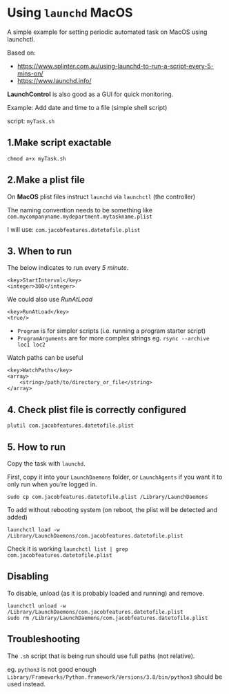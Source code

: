 # Using `launchd` MacOS
A simple example for setting periodic automated task on MacOS using launchctl.

Based on: 
* https://www.splinter.com.au/using-launchd-to-run-a-script-every-5-mins-on/
* https://www.launchd.info/

**LaunchControl** is also good as a GUI for quick monitoring.

Example: Add date and time to a file (simple shell script)

script: `myTask.sh`

## 1.Make script exactable
`chmod a+x myTask.sh`

## 2.Make a plist file
On **MacOS** plist files instruct `launchd` via `launchctl` (the controller)

The naming convention needs to be something like `com.mycompanyname.mydepartment.mytaskname.plist`

I will use: `com.jacobfeatures.datetofile.plist`

## 3. When to run
The below indicates to run every *5 minute*. 

```
<key>StartInterval</key>
<integer>300</integer>
```
We could also use *RunAtLoad*

```
<key>RunAtLoad</key>
<true/>
```

* `Program` is for simpler scripts (i.e. running a program starter script)
* `ProgramArguments` are for more complex strings eg. `rsync --archive loc1 loc2`

Watch paths can be useful
```
<key>WatchPaths</key>
<array>
	<string>/path/to/directory_or_file</string>
</array>
```

## 4. Check plist file is correctly configured
```
plutil com.jacobfeatures.datetofile.plist
```
## 5. How to run
Copy the task with `launchd`. 

First, copy it into your `LaunchDaemons` folder, or `LaunchAgents` if you want it to only run when you’re logged in.

```
sudo cp com.jacobfeatures.datetofile.plist /Library/LaunchDaemons

```

To add without rebooting system (on reboot, the plist will be detected and added)
```
launchctl load -w /Library/LaunchDaemons/com.jacobfeatures.datetofile.plist
```

Check it is working `launchctl list | grep com.jacobfeatures.datetofile.plist`

## Disabling
To disable, unload (as it is probably loaded and running) and remove. 

```
launchctl unload -w /Library/LaunchDaemons/com.jacobfeatures.datetofile.plist
sudo rm /Library/LaunchDaemons/com.jacobfeatures.datetofile.plist
```

## Troubleshooting
The `.sh` script that is being run should use full paths (not relative).

eg. `python3` is not good enough `Library/Frameworks/Python.framework/Versions/3.8/bin/python3` should be used instead. 